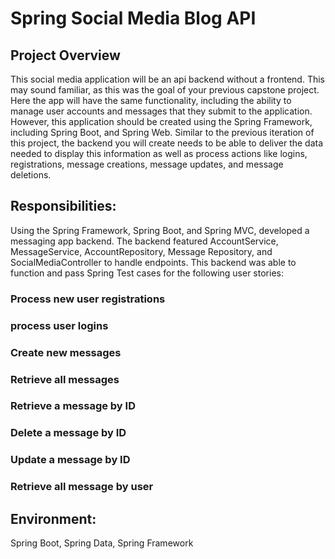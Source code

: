 # Spring Social Media Blog API

## Project Overview

This social media application will be an api backend without a frontend. This may sound familiar, as this was the goal of your previous capstone project. Here the app will have the  same functionality, including the ability to manage user accounts and messages that they submit to the application. However, this application should be created using the Spring Framework, including Spring Boot, and Spring Web.
Similar to the previous iteration of this project, the backend you will create needs to be able to deliver the data needed to display this information as well as process actions like logins, registrations, message creations, message updates, and message deletions.
 
## Responsibilities:
Using the Spring Framework, Spring Boot, and Spring MVC, developed a messaging app backend. The backend featured AccountService, MessageService, AccountRepository, Message Repository, and SocialMediaController to handle endpoints. This backend was able to function and pass Spring Test cases for the following user stories:

### Process new user registrations
### process user logins
### Create new messages
### Retrieve all messages
### Retrieve a message by ID
### Delete a message by ID
### Update a message by ID
### Retrieve all message by user
 
## Environment:
Spring Boot, Spring Data, Spring Framework
